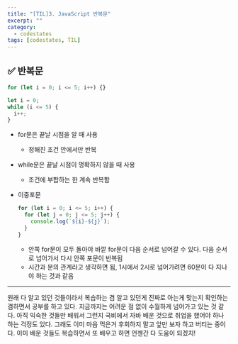 ```yaml
---
title: "[TIL]3. JavaScript 반복문"
excerpt: ""
category:
  - codestates
tags: [codestates, TIL]
---
```


## ✅ 반복문

```jsx
for (let i = 0; i <= 5; i++) {}

let i = 0;
while (i <= 5) {
  i++;
}
```

- for문은 끝날 시점을 알 때 사용
  - 정해진 조건 안에서만 반복
- while문은 끝날 시점이 명확하지 않을 때 사용
  - 조건에 부합하는 한 계속 반복함
- 이중포문

  ```jsx
  for (let i = 0; i <= 5; i++) {
    for (let j = 0; j <= 5; j++) {
      console.log(`${i}-${j}`);
    }
  }
  ```

  - 안쪽 for문이 모두 돌아야 바깥 for문이 다음 순서로 넘어갈 수 있다. 다음 순서로 넘어가서 다시 안쪽 포문이 반복됨
  - 시간과 분의 관계라고 생각하면 됨, 1시에서 2시로 넘어가려면 60분이 다 지나야 하는 것과 같음

---

원래 다 알고 있던 것들이라서 복습하는 겸 알고 있던게 진짜로 아는게 맞는지 확인하는 겸하면서 공부를 하고 있다. 지금까지는 어려운 점 없이 수월하게 넘어가고 있는 것 같다. 아직 익숙한 것들만 배워서 그런지 국비에서 자바 배운 것으로 취업을 했어야 하나 하는 걱정도 있다. 그래도 이미 마음 먹은거 후회하지 말고 앞만 보자 하고 버티는 중이다. 이미 배운 것들도 복습하면서 또 배우고 하면 언젠간 다 도움이 되겠지!
